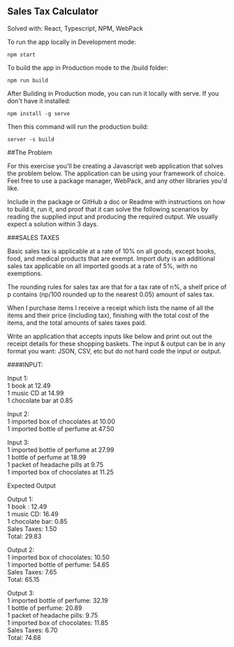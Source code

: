 ## Sales Tax Calculator

Solved with: React, Typescript, NPM, WebPack

To run the app locally in Development mode:

    npm start

To build the app in Production mode to the /build folder:

    npm run build

After Building in Production mode, you can run it locally with serve.  If you don't have it installed:

    npm install -g serve
    
Then this command will run the production build:

    server -s build
    
##The Problem

For this exercise you'll be creating a Javascript web application that solves the problem below.  The application can be using your framework of choice.  Feel free to use a package manager, WebPack,  and any other libraries you'd like.  

Include in the package or GitHub a doc or Readme with instructions on how to build it, run it, and proof that it can solve the following scenarios by reading the supplied input and producing the required output. We usually expect a solution within 3 days.
 
###SALES TAXES
 
Basic sales tax is applicable at a rate of 10% on all goods, except books, food, and medical products that are exempt. Import duty is an additional sales tax applicable on all imported goods at a rate of 5%, with no exemptions.


The rounding rules for sales tax are that for a tax rate of n%, a shelf price of p contains
(np/100 rounded up to the nearest 0.05) amount of sales tax.
 
When I purchase items I receive a receipt which lists the name of all the items and their price (including tax), finishing with the total cost of the items, and the total amounts of sales taxes paid.   

Write an application that accepts inputs like below and print out out the receipt details for these shopping baskets.  The input & output can be in any format you want: JSON, CSV, etc but do not hard code the input or output.  

####INPUT:
 
Input 1:\
1 book at 12.49\
1 music CD at 14.99\
1 chocolate bar at 0.85
 
Input 2:\
1 imported box of chocolates at 10.00\
1 imported bottle of perfume at 47.50
 
Input 3:\
1 imported bottle of perfume at 27.99\
1 bottle of perfume at 18.99\
1 packet of headache pills at 9.75\
1 imported box of chocolates at 11.25
 
Expected Output
 
Output 1:\
1 book : 12.49\
1 music CD: 16.49\
1 chocolate bar: 0.85\
Sales Taxes: 1.50\
Total: 29.83
 
Output 2:\
1 imported box of chocolates: 10.50\
1 imported bottle of perfume: 54.65\
Sales Taxes: 7.65\
Total: 65.15
 
Output 3:\
1 imported bottle of perfume: 32.19\
1 bottle of perfume: 20.89\
1 packet of headache pills: 9.75\
1 imported box of chocolates: 11.85\
Sales Taxes: 6.70\
Total: 74.68